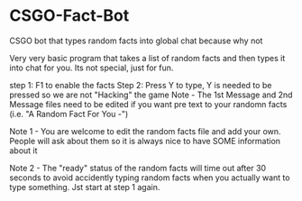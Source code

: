 # CSGO-Fact-Bot
CSGO bot that types random facts into global chat because why not

Very very basic program that takes a list of random facts and then types it into chat for you. Its not special, just for fun.

step 1: F1 to enable the facts
Step 2: Press Y to type, Y is needed to be pressed so we are not "Hacking" the game
        Note - The 1st Message and 2nd Message files need to be edited if you want pre text to your randomn facts (i.e. "A Random Fact For You -")

Note 1 - You are welcome to edit the random facts file and add your own. People will ask about them so it is always nice to have SOME information about it

Note 2 - The "ready" status of the random facts will time out after 30 seconds to avoid accidently typing random facts when you actually want to type something. Jst              start at step 1 again.
